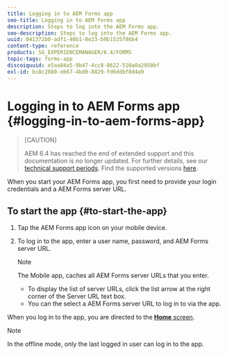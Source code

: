 ```yaml
---
title: Logging in to AEM Forms app
seo-title: Logging in to AEM Forms app
description: Steps to log into the AEM Forms app.
seo-description: Steps to log into the AEM Forms app.
uuid: 041372b0-adf1-40b1-8e23-b9b1535f86b4
content-type: reference
products: SG_EXPERIENCEMANAGER/6.4/FORMS
topic-tags: forms-app
discoiquuid: e5aa84a5-9b47-4cc8-8622-510a0a2950bf
exl-id: bc8c2080-eb67-4bd0-8829-fd6ddbf8d4a9
---
```

# Logging in to AEM Forms app {#logging-in-to-aem-forms-app}

>[CAUTION]
>
>AEM 6.4 has reached the end of extended support and this documentation is no longer updated. For further details, see our [technical support periods](https://helpx.adobe.com/support/programs/eol-matrix.html). Find the supported versions [here](https://experienceleague.adobe.com/docs/).

When you start your AEM Forms app, you first need to provide your login credentials and a AEM Forms server URL.

## To start the app {#to-start-the-app}

1. Tap the AEM Forms app icon on your mobile device.
1. To log in to the app, enter a user name, password, and AEM Forms server URL.

   >[!NOTE]
   >
   >The Mobile app, caches all AEM Forms server URLs that you enter.
   >
   >* To display the list of server URLs, click the list arrow at the right corner of the Server URL text box.
   >* You can the select a AEM Forms server URL to log in to via the app.

When you log in to the app, you are directed to the [**Home** screen](/help/forms/using/home-screen.md).

>[!NOTE]
>
>In the offline mode, only the last logged in user can log in to the app.
